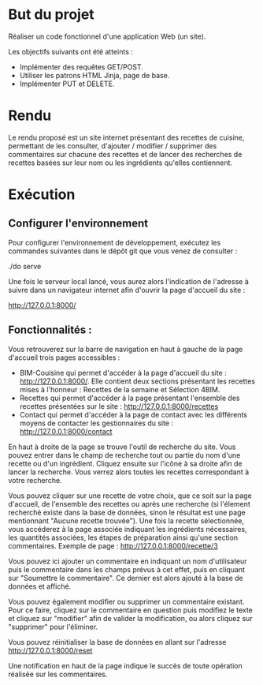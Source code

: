 # But du projet

Réaliser un code fonctionnel d'une application Web (un site).

Les objectifs suivants ont été atteints :

- Implémenter des requêtes GET/POST.
- Utiliser les patrons HTML Jinja, page de base.
- Implémenter PUT et DELETE.

# Rendu

Le rendu proposé est un site internet présentant des recettes de cuisine, permettant de les consulter, d'ajouter / modifier / supprimer des commentaires sur chacune des recettes et de lancer des recherches de recettes basées sur leur nom ou les ingrédients qu'elles contiennent.

# Exécution

## Configurer l'environnement

Pour configurer l'environnement de développement, exécutez les commandes suivantes dans le dépôt git que vous venez de consulter :

./do serve

Une fois le serveur local lancé, vous aurez alors l'indication de l'adresse à suivre dans un navigateur internet afin d'ouvrir la page d'accueil du site :

http://127.0.0.1:8000/

## Fonctionnalités :

Vous retrouverez sur la barre de navigation en haut à gauche de la page d'accueil trois pages accessibles :

- BIM-Couisine qui permet d'accéder à la page d'accueil du site : http://127.0.0.1:8000/. Elle contient deux sections présentant les recettes mises à l'honneur : Recettes de la semaine et Sélection 4BIM.
- Recettes qui permet d'accéder à la page présentant l'ensemble des recettes présentées sur le site : http://127.0.0.1:8000/recettes
- Contact qui permet d'accéder à la page de contact avec les différents moyens de contacter les gestionnaires du site : http://127.0.0.1:8000/contact

En haut à droite de la page se trouve l'outil de recherche du site. Vous pouvez entrer dans le champ de recherche tout ou partie du nom d'une recette ou d'un ingrédient. Cliquez ensuite sur l'icône à sa droite afin de lancer la recherche. Vous verrez alors toutes les recettes correspondant à votre recherche.

Vous pouvez cliquer sur une recette de votre choix, que ce soit sur la page d'accueil, de l'ensemble des recettes ou après une recherche (si l'élement recherché existe dans la base de données, sinon le résultat est une page mentionnant "Aucune recette trouvée"). Une fois la recette sélectionnée, vous accéderez à la page associée indiquant les ingrédients nécessaires, les quantités associées, les étapes de préparation ainsi qu'une section commentaires. Exemple de page : http://127.0.0.1:8000/recette/3

Vous pouvez ici ajouter un commentaire en indiquant un nom d'utilisateur puis le commentaire dans les champs prévus à cet effet, puis en cliquant sur "Soumettre le commentaire". Ce dernier est alors ajouté à la base de données et affiché.

Vous pouvez également modifier ou supprimer un commentaire existant. Pour ce faire, cliquez sur le commentaire en question puis modifiez le texte et cliquez sur "modifier" afin de valider la modification, ou alors cliquez sur "supprimer" pour l'éliminer.

Vous pouvez réinitialiser la base de données en allant sur l'adresse http://127.0.0.1:8000/reset

Une notification en haut de la page indique le succès de toute opération réalisée sur les commentaires.
